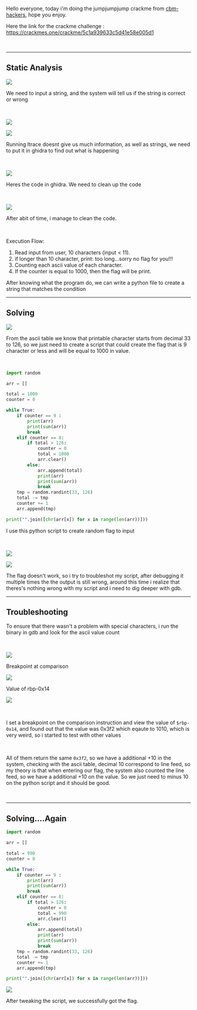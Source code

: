 Hello everyone, today i'm doing the jumpjumpjump crackme from [cbm-hackers](https://crackmes.one/user/cbm-hackers), hope you enjoy. 

Here the link for the crackme challenge : https://crackmes.one/crackme/5c1a939633c5d41e58e005d1

<br>

---
## Static Analysis

![](https://i.imgur.com/kmsE0Fd.png)


We need to input a string, and the system will tell us if the string is correct or wrong


<br>

![](https://i.imgur.com/RU8xVW6.png)

![](https://i.imgur.com/PSDXxTr.png)

Running ltrace doesnt give us much information, as well as strings, we need to put it in ghidra to find out what is happening

<br>



![](https://i.imgur.com/jdNFjBj.png)

Heres the code in ghidra. We need to clean up the code

<br>

![](https://i.imgur.com/r44wJ3Y.png)


After abit of time, i manage to clean the code.

<br>

Execution Flow:
1. Read input from user, 10 characters (input < 11).
2. if longer than 10 character, print: too long...sorry no flag for you!!!
3. Counting each ascii value of each character.
4. If the counter is equal to 1000, then the flag will be print.

After knowing what the program do, we can write a python file to create a string that matches the condition

---
## Solving

![](https://i.imgur.com/gqkrxVS.png)

From the ascii table we know that printable character starts from decimal 33 to 126, so we just need to create a script that could create the flag that is 9 character or less and will be equal to 1000 in value.

<br>


```python
import random

arr = []

total = 1000
counter = 0

while True:
	if counter == 9 :
		print(arr)
		print(sum(arr))
		break
	elif counter == 8:
		if total > 126:
			counter = 0
			total = 1000
			arr.clear()
		else:
			arr.append(total)
			print(arr)
			print(sum(arr))
			break
	tmp = random.randint(33, 126)
	total -= tmp
	counter += 1
	arr.append(tmp)

print("".join([chr(arr[x]) for x in range(len(arr))]))
```

I use this python script to create random flag to input

<br>


![](https://i.imgur.com/mlaG4QT.png)


![](https://i.imgur.com/WVRsqZo.png)

The flag doesn't work, so i try to troubleshot my script, after debugging it multiple times the the output is still wrong, around this time i realize that theres's nothing wrong with my script and i need to dig deeper with gdb.

---
## Troubleshooting

To ensure that there wasn't a problem with special characters, i run the binary in gdb and look for the ascii value count  

<br>

![](https://i.imgur.com/3zOFVkr.png)

Breakpoint at comparison

![](https://i.imgur.com/t5CHG4V.png)

Value of rbp-0x14

![](https://i.imgur.com/w2DSyJA.png)

<br>


I set a breakpoint on the comparison instruction and view the value of `$rbp-0x14`, and found out that the value was 0x3f2 which eqaute to 1010, which is very weird, so i started to test with other values

<br>


All of them return the same `0x3f2`, so we have a additional +10 in the system, checking with the ascii table, decimal 10 correspond to line feed, so my theory is that when entering our flag, the system also counted the line feed, so we have a additional +10 on the value. So we just need to minus 10 on the python script and it should be good.

<br>

---
## Solving....Again

```python
import random

arr = []

total = 990
counter = 0

while True:
	if counter == 9 :
		print(arr)
		print(sum(arr))
		break
	elif counter == 8:
		if total > 126:
			counter = 0
			total = 990
			arr.clear()
		else:
			arr.append(total)
			print(arr)
			print(sum(arr))
			break
	tmp = random.randint(33, 126)
	total -= tmp
	counter += 1
	arr.append(tmp)

print("".join([chr(arr[x]) for x in range(len(arr))]))
```

![](https://i.imgur.com/GInZV4c.png)

After tweaking the script, we successfully got the flag.
